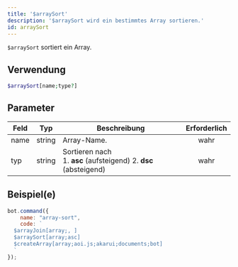 ```yaml
---
title: '$arraySort'
description: '$arraySort wird ein bestimmtes Array sortieren.'
id: arraySort
---
```


`$arraySort` sortiert ein Array.

## Verwendung

```php
$arraySort[name;type?]
```

## Parameter

| Feld | Typ    | Beschreibung                                                                 | Erforderlich |
| ---- | ------ | ---------------------------------------------------------------------------- |:------------:|
| name | string | Array-Name.                                                                  |     wahr     |
| typ  | string | Sortieren nach <br /> 1. **asc** (aufsteigend) 2. **dsc** (absteigend) |     wahr     |

## Beispiel(e)

```javascript
bot.command({
    name: "array-sort",
    code: `
  $arrayJoin[array;, ]
  $arraySort[array;asc]
  $createArray[array;aoi.js;akarui;documents;bot]
  `
});
```